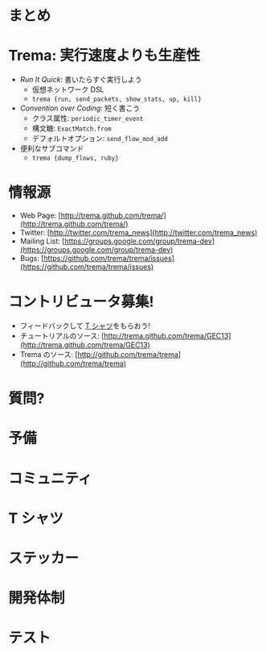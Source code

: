 <!SLIDE>
# まとめ #######################################################################


<!SLIDE small incremental transition=uncover>
# Trema: 実行速度よりも生産性 ##################################################

* <i>Run It Quick</i>: 書いたらすぐ実行しよう
  * 仮想ネットワーク DSL
  * `trema {run, send_packets, show_stats, up, kill}`
* <i>Convention over Coding</i>: 短く書こう
  * クラス属性: `periodic_timer_event`
  * 構文糖: `ExactMatch.from`
  * デフォルトオプション: `send_flow_mod_add`
* 便利なサブコマンド
  * `trema {dump_flows, ruby}`


<!SLIDE small>
# 情報源 #######################################################################

* Web Page: [http://trema.github.com/trema/](http://trema.github.com/trema/)
* Twitter: [http://twitter.com/trema_news](http://twitter.com/trema_news)
* Mailing List: [https://groups.google.com/group/trema-dev](https://groups.google.com/group/trema-dev)
* Bugs: [https://github.com/trema/trema/issues](https://github.com/trema/trema/issues)


<!SLIDE small>
# コントリビュータ募集! #########################################################

* フィードバックして [T シャツ](http://instagr.am/p/HndU5SDmRc/)をもらおう!
* チュートリアルのソース: [http://trema.github.com/trema/GEC13](http://trema.github.com/trema/GEC13)
* Trema のソース: [http://github.com/trema/trema](http://github.com/trema/trema)


<!SLIDE>
# 質問? ########################################################################


<!SLIDE>
# 予備 #########################################################################


<!SLIDE>
# コミュニティ #################################################################


<!SLIDE>
# T シャツ #####################################################################


<!SLIDE>
# ステッカー ###################################################################


<!SLIDE>
# 開発体制 #####################################################################


<!SLIDE>
# テスト #######################################################################


